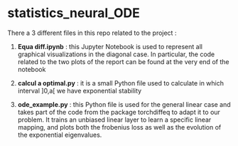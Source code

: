 # statistics_neural_ODE

There a 3 different files in this repo related to the project :

1. **Equa diff.ipynb** : this Jupyter Notebook is used to represent all graphical visualizations in the diagonal case. In particular, the code related to the two plots of the report can be found at the very end of the notebook

2. **calcul a optimal.py** : it is a small Python file used to calculate in which interval ]0,a[ we have exponential stability

3. **ode_example.py** : this Python file is used for the general linear case and takes part of the code from the package torchdiffeq to adapt it to our problem. It trains an unbiased linear layer to learn a specific linear mapping, and plots both the frobenius loss as well as the evolution of the exponential eigenvalues. 
